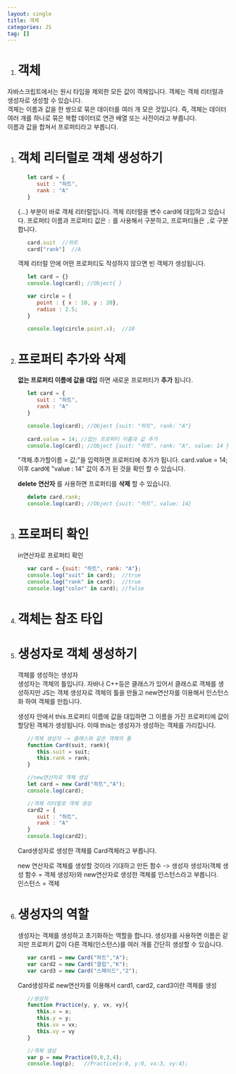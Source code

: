 ```yaml
---
layout: single
title: 객체
categories: JS
tag: []
---
```

 
 1. # 객체
   자바스크립트에서는 원시 타입을 제외한 모든 값이 객체입니다. 객체는 객체 리터럴과 생성자로 생성할 수 있습니다.   
   객체는 이름과 값을 한 쌍으로 묶은 데이터를 여러 개 모은 것입니다. 즉, 객체는 데이터 여러 개를 하나로 묶은 복합 데이터로 연관 배열 또는 사전이라고 부릅니다.    
   이름과 값을 합쳐서 프로퍼티라고 부릅니다.

1. # 객체 리터럴로 객체 생성하기

   ```js
      let card = {
         suit : "하트",
         rank : "A"
      }
   ```   
   {...} 부분이 바로 객체 리터럴입니다. 객체 리터럴을 변수 card에 대입하고 있습니다. 프로퍼티 이름과 프로퍼티 값은 `:` 를 사용해서 구분하고, 프로퍼티들은 `,`로 구분합니다.   
   ```js
      card.suit  //하트
      card["rank"]  //A
   ```   

   객체 리터럴 안에 어떤 프로퍼티도 작성하지 않으면 빈 객체가 생성됩니다.   
   ```js
      let card = {}
      console.log(card); //Object{ }
   ```   

   ```js
      var circle = {
         point : { x : 10, y : 20},
         radius : 2.5;
      }

      console.log(circle.point.x);  //10
   ```   
   
1. # 프로퍼티 추가와 삭제
   __없는 프로퍼티 이름에 값을 대입__ 하면 새로운 프로퍼티가 __추가__ 됩니다.   
   ```js
      let card = {
         suit : "하트",
         rank : "A"
      }

      console.log(card); //Object {suit: "하트", rank: "A"}
      
      card.value = 14; //없는 프로퍼티 이름과 값 추가
      console.log(card); //Object {suit: "하트", rank: "A", value: 14 }
   ```    
   "객체.추가할이름 = 값;"을 입력하면 프로퍼티에 추가가 됩니다. card.value = 14; 이후 card에 "value : 14" 값이 추가 된 것을 확인 할 수 있습니다.   

   __delete 연산자__ 를 사용하면 프로퍼티를 __삭제__ 할 수 있습니다.   
   ```js
      delete card.rank;
      console.log(card); //Object {suit: "하트", value: 14}
   ```   

1. # 프로퍼티 확인
   in연산자로 프로퍼티 확인   

   ```js
      var card = {suit: "하트", rank: "A"};
      console.log("suit" in card);  //true
      console.log("rank" in card);  //true
      console.log("color" in card); //false

   ```

1. # 객체는 참조 타입
   
1. # 생성자로 객체 생성하기   
   객체를 생성하는 생성자   
   생성자는 객체의 틀입니다. 자바나 C++등은 클래스가 있어서 클래스로 객체를 생성하지만 JS는 객체 생성자로 객체의 틀을 만들고 new연산자를 이용해서 인스턴스화 하여 객체를 만듭니다.   

   생성자 안에서 this.프로퍼티 이름에 값을 대입하면 그 이름을 가진 프로퍼티에 값이 할당된 객체가 생성됩니다. 이때 this는 생성자가 생성하는 객체를 가리킵니다.   
   ```js
      //객체 생성자 -> 클래스와 같은 객체의 틀
      function Card(suit, rank){
         this.suit = suit;
         this.rank = rank;
      }

      //new연산자로 객체 생성   
      let card = new Card("하트","A");
      console.log(card);

      //객체 리터럴로 객체 생성
      card2 = {
         suit : "하트",
         rank : "A"
      }
      console.log(card2);
   ```   
   Card생성자로 생성한 객체를 Card객체라고 부릅니다.   

   new 연산자로 객체를 생성할 것이라 기대하고 만든 함수 -> 생성자
   생성자(객체 생성 함수 = 객체 생성자)와 new연산자로 생성한 객체를 인스턴스라고 부릅니다.   
   인스턴스 = 객체   

1. # 생성자의 역할
   생성자는 객체를 생성하고 초기화하는 역할을 합니다. 생성자를 사용하면 이름은 같지만 프로퍼키 값이 다른 객체(인스턴스)를 여러 개를 간단히 생성할 수 있습니다.   

   ```js
      var card1 = new Card("하트","A");
      var card2 = new Card("클럽","K");
      var card3 = new Card("스페이드","2");
   ```   
   Card생성자로 new연산자를 이용해서 card1, card2, card3이란 객체를 생성   

   ```js
      //생성자
      function Practice(y, y, vx, vy){
         this.x = x;
         this.y = y;
         this.vx = vx;
         this.vy = vy
      }

      //객체 생성
      var p = new Practice(0,0,3,4);
      console.log(p);   //Practice{x:0, y:0, vx:3, vy:4};
   ```   